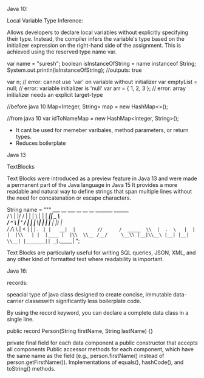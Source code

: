 Java 10:

  Local Variable Type Inference:

  Allows developers to declare local variables without explicitly specifying their type. Instead, the compiler infers the       variable's type based on the initializer expression on the right-hand side of the assignment. This is achieved using the      reserved type name var.

  var name = "suresh";
  boolean isInstanceOfString = name instanceof String;
  System.out.println(isInstanceOfString); //outputs: true

  var n; // error: cannot use 'var' on variable without initializer
  var emptyList = null; // error: variable initializer is 'null'
  var arr = { 1, 2, 3 }; // error: array initializer needs an explicit target-type

  //before java 10
  Map<Integer, String> map = new HashMap<>();

  //from java 10
  var idToNameMap = new HashMap<Integer, String>();

  
  - It cant be used for memeber varibales, method parameters, or return types.
  - Reduces boilerplate


Java 13

TextBlocks

Text Blocks were introduced as a preview feature in Java 13 and were made a permanent part of the Java language in Java 15
It provides a more readable and natural way to define strings that span multiple lines without the need for concatenation or escape characters.

String name = """
                  ___        __  ___   __   __    __   _______  ______      
                 /   \\     |  |/  /  |  | |  \\ |  | |   ____||   _   \\     
                /  ^  \\    |  '  /   |  | |   \\|  | |  |__   |  |_)   |    
               /  /_\  \\   |    <    |  | |  . `  | |   __|  |        //     
              /  _____  \\  |  .  \   |  | |  |\\   | |  |____ |  |\\  \\__
             /__/     \__\\ |__|\\__\ |__| |__| \\__| |_______|| _| `._____|
                  ";

Text Blocks are particularly useful for writing SQL queries, JSON, XML, and any other kind of formatted text where readability is important.


Java 16:

records:

speacial type of java class designed to create concise, immutable data-carrier classeswith significantly less boilerplate code.

By using the record keyword, you can declare a complete data class in a single line. 

public record Person(String firstName, String lastName) {}

private final field for each data component
a public constructor that accepts all components
Public accessor methods for each component, which have the same name as the field
(e.g., person.firstName() instead of person.getFirstName()).
Implementations of equals(), hashCode(), and toString() methods. 



    

  

  
    
  


